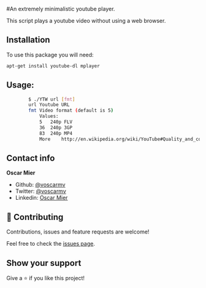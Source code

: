 #An extremely minimalistic youtube player.

This script plays a youtube video without using a web browser.

## Installation

To use this package you will need:

```sh
apt-get install youtube-dl mplayer
```

## Usage:

```sh
		$ ./YTW url [fmt]
		url	Youtube URL
		fmt	Video format (default is 5)
			Values:
			5	240p FLV
			36	240p 3GP
			83	240p MP4
			More	http://en.wikipedia.org/wiki/YouTube#Quality_and_codecs
```

## Contact info

**Oscar Mier**
- Github: [@voscarmv](https://github.com/voscarmv)
- Twitter: [@voscarmv](https://twitter.com/voscarmv)
- Linkedin: [Oscar Mier](https://www.linkedin.com/in/oscar-mier-072984196/) 

## 🤝 Contributing

Contributions, issues and feature requests are welcome!

Feel free to check the [issues page](../../issues/).

## Show your support

Give a ⭐️ if you like this project!
